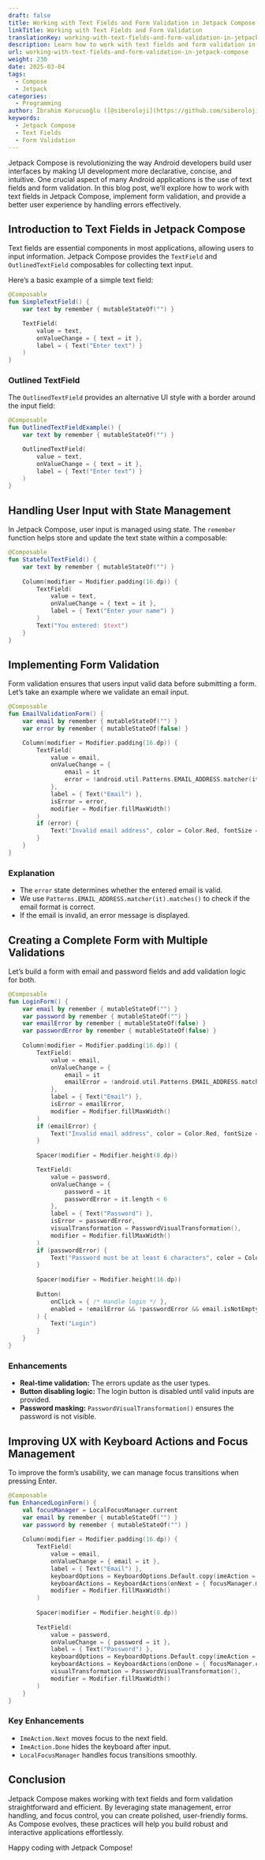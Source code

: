 ```yaml
---
draft: false
title: Working with Text Fields and Form Validation in Jetpack Compose
linkTitle: Working with Text Fields and Form Validation
translationKey: working-with-text-fields-and-form-validation-in-jetpack-compose
description: Learn how to work with text fields and form validation in Jetpack Compose.
url: working-with-text-fields-and-form-validation-in-jetpack-compose
weight: 230
date: 2025-03-04
tags:
  - Compose
  - Jetpack
categories:
  - Programming
author: İbrahim Korucuoğlu ([@siberoloji](https://github.com/siberoloji))
keywords:
  - Jetpack Compose
  - Text Fields
  - Form Validation
---
```

Jetpack Compose is revolutionizing the way Android developers build user interfaces by making UI development more declarative, concise, and intuitive. One crucial aspect of many Android applications is the use of text fields and form validation. In this blog post, we’ll explore how to work with text fields in Jetpack Compose, implement form validation, and provide a better user experience by handling errors effectively.

## Introduction to Text Fields in Jetpack Compose

Text fields are essential components in most applications, allowing users to input information. Jetpack Compose provides the `TextField` and `OutlinedTextField` composables for collecting text input.

Here’s a basic example of a simple text field:

```kotlin
@Composable
fun SimpleTextField() {
    var text by remember { mutableStateOf("") }

    TextField(
        value = text,
        onValueChange = { text = it },
        label = { Text("Enter text") }
    )
}
```

### Outlined TextField

The `OutlinedTextField` provides an alternative UI style with a border around the input field:

```kotlin
@Composable
fun OutlinedTextFieldExample() {
    var text by remember { mutableStateOf("") }

    OutlinedTextField(
        value = text,
        onValueChange = { text = it },
        label = { Text("Enter text") }
    )
}
```

## Handling User Input with State Management

In Jetpack Compose, user input is managed using state. The `remember` function helps store and update the text state within a composable:

```kotlin
@Composable
fun StatefulTextField() {
    var text by remember { mutableStateOf("") }
    
    Column(modifier = Modifier.padding(16.dp)) {
        TextField(
            value = text,
            onValueChange = { text = it },
            label = { Text("Enter your name") }
        )
        Text("You entered: $text")
    }
}
```

## Implementing Form Validation

Form validation ensures that users input valid data before submitting a form. Let’s take an example where we validate an email input.

```kotlin
@Composable
fun EmailValidationForm() {
    var email by remember { mutableStateOf("") }
    var error by remember { mutableStateOf(false) }

    Column(modifier = Modifier.padding(16.dp)) {
        TextField(
            value = email,
            onValueChange = {
                email = it
                error = !android.util.Patterns.EMAIL_ADDRESS.matcher(it).matches()
            },
            label = { Text("Email") },
            isError = error,
            modifier = Modifier.fillMaxWidth()
        )
        if (error) {
            Text("Invalid email address", color = Color.Red, fontSize = 12.sp)
        }
    }
}
```

### Explanation

- The `error` state determines whether the entered email is valid.
- We use `Patterns.EMAIL_ADDRESS.matcher(it).matches()` to check if the email format is correct.
- If the email is invalid, an error message is displayed.

## Creating a Complete Form with Multiple Validations

Let’s build a form with email and password fields and add validation logic for both.

```kotlin
@Composable
fun LoginForm() {
    var email by remember { mutableStateOf("") }
    var password by remember { mutableStateOf("") }
    var emailError by remember { mutableStateOf(false) }
    var passwordError by remember { mutableStateOf(false) }
    
    Column(modifier = Modifier.padding(16.dp)) {
        TextField(
            value = email,
            onValueChange = {
                email = it
                emailError = !android.util.Patterns.EMAIL_ADDRESS.matcher(it).matches()
            },
            label = { Text("Email") },
            isError = emailError,
            modifier = Modifier.fillMaxWidth()
        )
        if (emailError) {
            Text("Invalid email address", color = Color.Red, fontSize = 12.sp)
        }
        
        Spacer(modifier = Modifier.height(8.dp))

        TextField(
            value = password,
            onValueChange = {
                password = it
                passwordError = it.length < 6
            },
            label = { Text("Password") },
            isError = passwordError,
            visualTransformation = PasswordVisualTransformation(),
            modifier = Modifier.fillMaxWidth()
        )
        if (passwordError) {
            Text("Password must be at least 6 characters", color = Color.Red, fontSize = 12.sp)
        }
        
        Spacer(modifier = Modifier.height(16.dp))
        
        Button(
            onClick = { /* Handle login */ },
            enabled = !emailError && !passwordError && email.isNotEmpty() && password.isNotEmpty()
        ) {
            Text("Login")
        }
    }
}
```

### Enhancements

- **Real-time validation:** The errors update as the user types.
- **Button disabling logic:** The login button is disabled until valid inputs are provided.
- **Password masking:** `PasswordVisualTransformation()` ensures the password is not visible.

## Improving UX with Keyboard Actions and Focus Management

To improve the form’s usability, we can manage focus transitions when pressing Enter.

```kotlin
@Composable
fun EnhancedLoginForm() {
    val focusManager = LocalFocusManager.current
    var email by remember { mutableStateOf("") }
    var password by remember { mutableStateOf("") }
    
    Column(modifier = Modifier.padding(16.dp)) {
        TextField(
            value = email,
            onValueChange = { email = it },
            label = { Text("Email") },
            keyboardOptions = KeyboardOptions.Default.copy(imeAction = ImeAction.Next),
            keyboardActions = KeyboardActions(onNext = { focusManager.moveFocus(FocusDirection.Down) }),
            modifier = Modifier.fillMaxWidth()
        )
        
        Spacer(modifier = Modifier.height(8.dp))
        
        TextField(
            value = password,
            onValueChange = { password = it },
            label = { Text("Password") },
            keyboardOptions = KeyboardOptions.Default.copy(imeAction = ImeAction.Done),
            keyboardActions = KeyboardActions(onDone = { focusManager.clearFocus() }),
            visualTransformation = PasswordVisualTransformation(),
            modifier = Modifier.fillMaxWidth()
        )
    }
}
```

### Key Enhancements

- `ImeAction.Next` moves focus to the next field.
- `ImeAction.Done` hides the keyboard after input.
- `LocalFocusManager` handles focus transitions smoothly.

## Conclusion

Jetpack Compose makes working with text fields and form validation straightforward and efficient. By leveraging state management, error handling, and focus control, you can create polished, user-friendly forms. As Compose evolves, these practices will help you build robust and interactive applications effortlessly.

Happy coding with Jetpack Compose!
